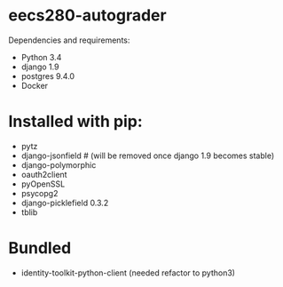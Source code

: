 # eecs280-autograder

Dependencies and requirements:
- Python 3.4
- django 1.9
- postgres 9.4.0
- Docker
# Installed with pip:
- pytz
- django-jsonfield # (will be removed once django 1.9 becomes stable)
- django-polymorphic
- oauth2client
- pyOpenSSL
- psycopg2
- django-picklefield 0.3.2
- tblib

# Bundled
- identity-toolkit-python-client (needed refactor to python3)
